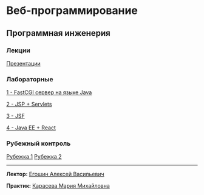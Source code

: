 # Веб-программирование
## Программная инженерия
### Лекции
[Презентации](https://github.com/karillisa/ITMO/tree/main/Semester-3/Web%20Programming/lectures)

### Лабораторные
[1 - FastCGI сервер на языке Java](https://github.com/karillisa/ITMO/tree/main/Semester-3/Web%20Programming/Laboratory%20work%201)

[2 - JSP + Servlets](https://github.com/karillisa/ITMO/tree/main/Semester-3/Web%20Programming/Laboratory%20work%202)

[3 - JSF](https://github.com/karillisa/ITMO/tree/main/Semester-3/Web%20Programming/Laboratory%20work%203)

[4 - Java EE + React](https://github.com/karillisa/ITMO/tree/main/Semester-3/Web%20Programming/Laboratory%20work%204)

### Рубежный контроль
[Рубежка 1](https://docs.google.com/document/d/1EcU30va5Jw-w056KcXzSysrjnbR3xNeSP6x8EhquWZA/edit?tab=t.0#heading=h.5xocd8wh7ln)
[Рубежка 2]()

---
**Лектор:** [Егошин Алексей Васильевич](https://my.itmo.ru/persons/285578?p=1&q=Егошин%20Алексей)

**Практик:** [Карасева Мария Михайловна](https://my.itmo.ru/persons/337607?p=1&q=Мария%20Карасева)
